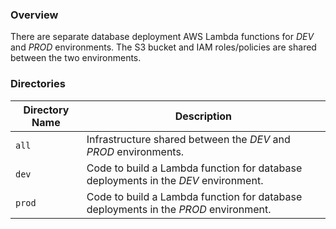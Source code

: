 ### Overview

There are separate database deployment AWS Lambda functions for *DEV* and *PROD* environments.  The S3 bucket and IAM 
roles/policies are shared between the two environments.

### Directories

| Directory Name    | Description                                                                          |
|-------------------|--------------------------------------------------------------------------------------|
| `all`             | Infrastructure shared between the *DEV* and *PROD* environments.                     |
| `dev`             | Code to build a Lambda function for database deployments in the *DEV* environment.   |
| `prod`            | Code to build a Lambda function for database deployments in the *PROD* environment.  |